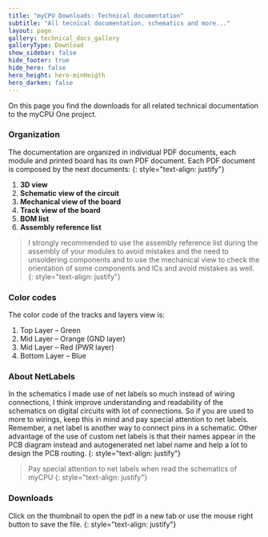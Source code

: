 ```yaml
---
title: "myCPU Downloads: Technical documentation"
subtitle: "All tecnical documentation, schematics and more..."
layout: page
gallery: technical_docs_gallery
galleryType: Download
show_sidebar: false
hide_footer: true
hide_hero: false
hero_height: hero-minHeigth
hero_darken: false
---
```

On this page you find the downloads for all related technical documentation to the myCPU One project.

### Organization

The documentation are organized in individual PDF documents, each module and printed board has its own PDF document. Each PDF document is composed by the next documents:
{: style="text-align: justify"}

1. **3D view**
2. **Schematic view of the circuit**
3. **Mechanical view of the board**
4. **Track view of the board**
5. **BOM list**
6. **Assembly reference list**

> I strongly recommended to use the assembly reference list during the assembly of your modules to avoid mistakes and the need to unsoldering components and to use the mechanical view to check the orientation of some components and ICs and avoid mistakes as well.
{: style="text-align: justify"}

### Color codes

The color code of the tracks and layers view is:

1. Top Layer – Green
2. Mid Layer – Orange (GND layer)
3. Mid Layer – Red (PWR layer)
4. Bottom Layer – Blue

### About NetLabels

In the schematics I made use of net labels so much instead of wiring connections, I think improve understanding and readability of the schematics on digital circuits with lot of connections. So if you are used to more to wirings, keep this in mind and pay special attention to net labels. Remember, a net label is another way to connect pins in a schematic. Other advantage of the use of custom net labels is that their names appear in the PCB diagram instead and autogenerated net label name and help a lot to design the PCB routing.
{: style="text-align: justify"}

> Pay special attention to net labels when read the schematics of myCPU
{: style="text-align: justify"}

### Downloads

Click on the thumbnail to open the pdf in a new tab or use the mouse right button to save the file.
{: style="text-align: justify"}